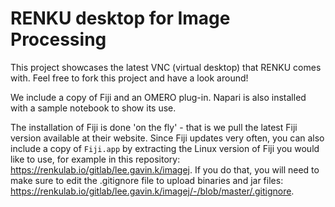 # RENKU desktop for Image Processing

This project showcases the latest VNC (virtual desktop) that RENKU comes with. Feel free to fork this project and have a look around!

We include a copy of Fiji and an OMERO plug-in. Napari is also installed with a sample notebook to show its use.

The installation of Fiji is done 'on the fly' - that is we pull the latest Fiji version available at their website. Since Fiji updates very often, you can also include a copy of `Fiji.app` by extracting the Linux version of Fiji you would like to use, for example in this repository: https://renkulab.io/gitlab/lee.gavin.k/imagej. If you do that, you will need to make sure to edit the .gitignore file to upload binaries and jar files: https://renkulab.io/gitlab/lee.gavin.k/imagej/-/blob/master/.gitignore.